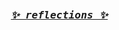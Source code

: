 <!-- Zero width character is used to put extra blank lines before and after code -->

<pre align="center">
<h3>
  <i>
    <a href="https://rednafi.github.io/reflections" target="_blank">✨ reflections ✨</a>
  </i>
 </h3>
</pre>
